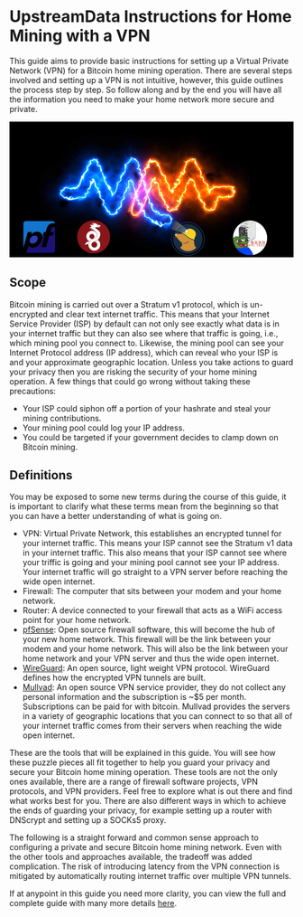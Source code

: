 # UpstreamData Instructions for Home Mining with a VPN
This guide aims to provide basic instructions for setting up a Virtual Private Network (VPN) for a Bitcoin home mining operation. There are several steps involved and setting up a VPN is not intuitive, however, this guide outlines the process step by step. So follow along and by the end you will have all the information you need to make your home network more secure and private. 

<p align="center">
  <img src="assets/TitleImage.jpg">
</p>       

## Scope
Bitcoin mining is carried out over a Stratum v1 protocol, which is un-encrypted and clear text internet traffic. This means that your Internet Service Provider (ISP) by default can not only see exactly what data is in your internet traffic but they can also see where that traffic is going, i.e., which mining pool you connect to. Likewise, the mining pool can see your Internet Protocol address (IP address), which can reveal who your ISP is and your approximate geographic location. Unless you take actions to guard your privacy then you are risking the security of your home mining operation. A few things that could go wrong without taking these precautions:

- Your ISP could siphon off a portion of your hashrate and steal your mining contributions.
- Your mining pool could log your IP address.
- You could be targeted if your government decides to clamp down on Bitcoin mining.

## Definitions
You may be exposed to some new terms during the course of this guide, it is important to clarify what these terms mean from the beginning so that you can have a better understanding of what is going on.

- VPN: Virtual Private Network, this establishes an encrypted tunnel for your internet traffic. This means your ISP cannot see the Stratum v1 data in your internet traffic. This also means that your ISP cannot see where your triffic is going and your mining pool cannot see your IP address. Your internet traffic will go straight to a VPN server before reaching the wide open internet.
- Firewall: The computer that sits between your modem and your home network. 
- Router: A device connected to your firewall that acts as a WiFi access point for your home network.  
- [pfSense](https://www.pfsense.org/): Open source firewall software, this will become the hub of your new home network. This firewall will be the link between your modem and your home network. This will also be the link between your home network and your VPN server and thus the wide open internet. 
- [WireGuard](https://www.wireguard.com/): An open source, light weight VPN protocol. WireGuard defines how the encrypted VPN tunnels are built. 
- [Mullvad](https://mullvad.net/en/): An open source VPN service provider, they do not collect any personal information and the subscription is ~$5 per month. Subscriptions can be paid for with bitcoin. Mullvad provides the servers in a variety of geographic locations that you can connect to so that all of your internet traffic comes from their servers when reaching the wide open internet.   
  
These are the tools that will be explained in this guide. You will see how these puzzle pieces all fit together to help you guard your privacy and secure your Bitcoin home mining operation. These tools are not the only ones available, there are a range of firewall software projects, VPN protocols, and VPN providers. Feel free to explore what is out there and find what works best for you. There are also different ways in which to achieve the ends of guarding your privacy, for example setting up a router with DNScrypt and setting up a SOCKs5 proxy. 
  
The following is a straight forward and common sense approach to configuring a private and secure Bitcoin home mining network. Even with the other tools and approaches available, the tradeoff was added complication. The risk of introducing latency from the VPN connection is mitigated by automatically routing internet traffic over multiple VPN tunnels.   
  
If at anypoint in this guide you need more clarity, you can view the full and complete guide with many more details [here](https://www.econoalchemist.com/post/bitcoin-home-mining-network-privacy).  
